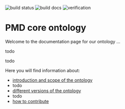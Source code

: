 ![build status](https://github.com/ISE-FIZKarlsruhe/nfdicore/actions/workflows/qc.yml/badge.svg)
![build docs](https://github.com/ISE-FIZKarlsruhe/nfdicore/actions/workflows/update-docs.yml/badge.svg)
![verification](https://github.com/ISE-FIZKarlsruhe/nfdicore/actions/workflows/verification.yml/badge.svg)

# PMD core ontology

Welcome to the documentation page for our ontology ... 

todo

todo


Here you will find information about:

- [introduction and scope of the ontology](intro.md)
- todo
- [different versions of the ontology](versions.md)
- todo
- [how to contribute](contributing.md)